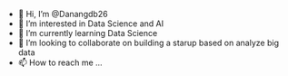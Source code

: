 - 👋 Hi, I’m @Danangdb26
- 👀 I’m interested in Data Science and AI
- 🌱 I’m currently learning Data Science
- 💞️ I’m looking to collaborate on building a starup based on analyze big data
- 📫 How to reach me ...

<!---
Danangdb26/Danangdb26 is a ✨ special ✨ repository because its `README.md` (this file) appears on your GitHub profile.
You can click the Preview link to take a look at your changes.
--->
